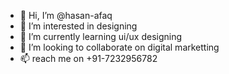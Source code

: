 - 👋 Hi, I’m @hasan-afaq
- 👀 I’m interested in designing
- 🌱 I’m currently learning ui/ux designing
- 💞️ I’m looking to collaborate on digital marketting
- 📫 reach me on +91-7232956782

<!---
hasan-nations/hasan-nations is a ✨ special ✨ repository because its `README.md` (this file) appears on your GitHub profile.
You can click the Preview link to take a look at your changes.
--->
